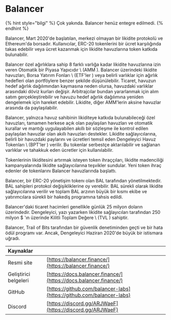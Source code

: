 # Balancer

{% hint style="bilgi" %}
Çok yakında. Balancer henüz entegre edilmedi.
{% endhint %}

Balancer, Mart 2020'de başlatılan, merkezi olmayan bir likidite protokolü ve Ethereum'da borsadır. Kullanıcılar, ERC-20 tokenlerini bir ücret karşılığında takas edebilir veya ücret kazanmak için likidite havuzlarına token katkıda bulunabilir.

Balancer özel ağırlıklara sahip 8 farklı varlığa kadar likidite havuzlarına izin veren Otomatik bir Piyasa Yapıcıdır \ (AMM \). Balancer üzerindeki likidite havuzları, Borsa Yatırım Fonları \ (ETF'ler \) veya belirli varlıklar için ağırlık hedefleri olan portföylere benzer şekilde düşünülebilir. Ticaret, havuzun hedef ağırlık dağılımından kaymasına neden olursa, havuzdaki varlıklar arasındaki döviz kurları değişir. Arbitrajcılar bundan yararlanmak için alım satım gerçekleştirebilir ve havuzu hedef ağırlık dağılımına yeniden dengelemek için hareket edebilir. Likidite, diğer AMM'lerin aksine havuzlar arasında da paylaşılabilir.

Balancer, yalnızca havuz sahibinin likiditeye katkıda bulunabileceği özel havuzları, tamamen herkese açık olan paylaşılan havuzları ve otomatik kurallar ve mantığı uygulayabilen akıllı bir sözleşme ile kontrol edilen paylaşılan havuzlar olan akıllı havuzları destekler. Likidite sağlayıcılarına, belirli bir havuzdaki paylarını ve ücretleri temsil eden Dengeleyici Havuz Tokenları \ (BPT'ler \) verilir. Bu tokenlar serbestçe aktarılabilir ve sağlanan varlıklar ve tahakkuk eden ücretler için kullanılabilir.

Tokenlerinin likiditesini artırmak isteyen token ihraççıları, likidite madenciliği kampanyalarında likidite sağlayıcılarına teşvikler sundular. Yeni token ihraç edenler de tokenlarını Balancer havuzlarında başlattı.

Balancer, bir ERC-20 yönetişim tokenı olan BAL tarafından yönetilmektedir. BAL sahipleri protokol değişikliklerine oy verebilir. BAL sürekli olarak likidite sağlayıcılarına verilir ve toplam BAL arzının büyük bir kısmı ekibe ve yatırımcılara sürekli bir hakediş programına tahsis edildi.

Balancer'daki ticaret hacimleri genellikle günlük 25 milyon doların üzerindedir. Dengeleyici, yazı yazarken likidite sağlayıcıları tarafından 250 milyon $ 'ın üzerinde Kilitli Toplam Değere \ (TVL \) sahiptir.

Balancer, Trail of Bits tarafından bir güvenlik denetiminden geçti ve bir hata ödül programı var. Ancak, Dengeleyici Haziran 2020'de büyük bir istismara uğradı.

| Kaynaklar             |                                                                      |
|:--------------------- |:-------------------------------------------------------------------- |
| Resmi site            | [https://balancer.finance/](https://balancer.finance/)               |
| Geliştirici belgeleri | [https://docs.balancer.finance/](https://docs.balancer.finance/)     |
| GitHub                | [https://github.com/balancer-labs](https://github.com/balancer-labs) |
| Discord               | [https://discord.gg/ARJWaeF](https://discord.gg/ARJWaeF)             |

